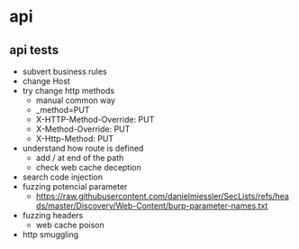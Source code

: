 # api

## api tests
- subvert business rules
- change Host
- try change http methods
    - manual common way
    - _method=PUT
    - X-HTTP-Method-Override: PUT
    - X-Method-Override: PUT
    - X-Http-Method: PUT
- understand how route is defined
    - add / at end of the path
    - check web cache deception
- search code injection
- fuzzing potencial parameter
    - https://raw.githubusercontent.com/danielmiessler/SecLists/refs/heads/master/Discovery/Web-Content/burp-parameter-names.txt
- fuzzing headers
    - web cache poison
- http smuggling
